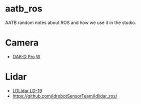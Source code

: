 # aatb_ros
AATB random notes about ROS and how we use it in the studio.

# Camera
- [OAK-D Pro W](devices/oak-d-pro-w.md)

# Lidar
- [LDLidar LD-19](https://www.waveshare.com/wiki/DTOF_LIDAR_LD19)
- https://github.com/ldrobotSensorTeam/ldlidar_ros/
